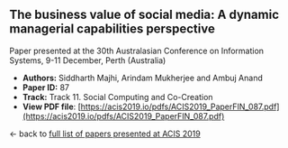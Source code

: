 ## The business value of social media: A dynamic managerial capabilities perspective

Paper presented at the 30th Australasian Conference on Information Systems, 9-11 December, Perth (Australia)
- **Authors:** Siddharth Majhi, Arindam Mukherjee and Ambuj Anand
- **Paper ID:** 87
- **Track:** Track 11. Social Computing and Co-Creation
- **View PDF file**: [https://acis2019.io/pdfs/ACIS2019_PaperFIN_087.pdf](https://acis2019.io/pdfs/ACIS2019_PaperFIN_087.pdf)

&larr; back to [full list of papers presented at ACIS 2019](https://acis2019.io/)